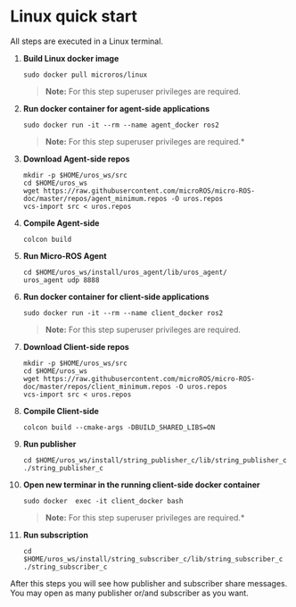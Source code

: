 # Linux quick start

All steps are executed in a Linux terminal.

1. **Build Linux docker image**

    ```shell
    sudo docker pull microros/linux
    ```
     >**Note:** For this step superuser privileges are required.

1. **Run docker container for agent-side applications**

    ```shell
    sudo docker run -it --rm --name agent_docker ros2
    ```
     >**Note:** For this step superuser privileges are required.*

1. **Download Agent-side repos**

    ```shell
    mkdir -p $HOME/uros_ws/src
    cd $HOME/uros_ws
    wget https://raw.githubusercontent.com/microROS/micro-ROS-doc/master/repos/agent_minimum.repos -O uros.repos
    vcs-import src < uros.repos
    ```

1. **Compile Agent-side**

    ```shell
    colcon build
    ```

1. **Run Micro-ROS Agent**

    ```shell
    cd $HOME/uros_ws/install/uros_agent/lib/uros_agent/
    uros_agent udp 8888
    ```

1. **Run docker container for client-side applications**

    ```shell
    sudo docker run -it --rm --name client_docker ros2
    ```
     >**Note:** For this step superuser privileges are required.

1. **Download Client-side repos**

    ```shell
    mkdir -p $HOME/uros_ws/src
    cd $HOME/uros_ws
    wget https://raw.githubusercontent.com/microROS/micro-ROS-doc/master/repos/client_minimum.repos -O uros.repos
    vcs-import src < uros.repos
    ```

1. **Compile Client-side**

    ```shell
    colcon build --cmake-args -DBUILD_SHARED_LIBS=ON
    ```

1. **Run publisher**

    ```shell
    cd $HOME/uros_ws/install/string_publisher_c/lib/string_publisher_c
    ./string_publisher_c
    ```

1. **Open new terminar in the running client-side docker container**

    ```shell
    sudo docker  exec -it client_docker bash
    ```
     >**Note:** For this step superuser privileges are required.*

1. **Run subscription**

    ```shell
    cd $HOME/uros_ws/install/string_subscriber_c/lib/string_subscriber_c
    ./string_subscriber_c
    ```

After this steps you will see how publisher and subscriber share messages.
You may open as many publisher or/and subscriber as you want.